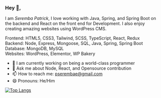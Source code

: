 ### Hey 👋, 
I am *Seremba Patrick*, I love working with Java, Spring, and Spring Boot on the backend and React on the front end for Development. I also enjoy creating amazing websites using WordPress CMS.

Frontend: HTML5, CSS3, Tailwind, SCSS, TypeScript, React, Redux <br>
Backend: Node, Express, Mongoose, SQL, Java, Spring, Spring Boot <br>
Database: MongoDB, MySQL <br>
Websites: WordPress, Elementor, WP Bakery

- 🌱 I am currently working on being a world-class programmer
-  💬 Ask me about Node, React, and Opensource contribution
- 📫 How to reach me: pserembae@gmail.com 
- 😄 Pronouns: He/Him

[![Top Langs](https://github-readme-stats.vercel.app/api/top-langs/?username=Seremba&layout=compact)](https://github.com/anuraghazra/github-readme-stats)








